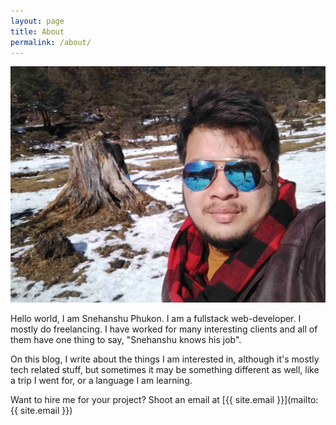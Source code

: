 ```yaml
---
layout: page
title: About
permalink: /about/
---
```


![Snehanshu Phukon](/assets/snehanshu-selfie-lachung.jpg)

Hello world, I am Snehanshu Phukon. I am a fullstack web-developer.
I mostly do freelancing. I have worked for many interesting clients and all
of them have one thing to say, "Snehanshu knows his job".

On this blog, I write about the things I am interested in, although it's mostly
tech related stuff, but sometimes it may be something different as well, like a trip
I went for, or a language I am learning.

Want to hire me for your project? Shoot an email at [{{ site.email }}](mailto:{{ site.email }})

